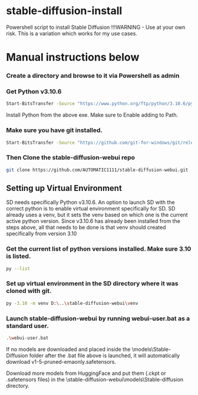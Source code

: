 # stable-diffusion-install
Powershell script to install Stable Diffusion
!!!WARNING - Use at your own risk. This is a variation which works for my use cases.

# Manual instructions below
### Create a directory and browse to it via Powershell as admin

### Get Python v3.10.6
```bash
Start-BitsTransfer -Source "https://www.python.org/ftp/python/3.10.6/python-3.10.6-amd64.exe"
```
Install Python from the above exe. Make sure to Enable adding to Path.

### Make sure you have git installed. 
```bash
Start-BitsTransfer -Source "https://github.com/git-for-windows/git/releases/download/v2.42.0.windows.2/Git-2.42.0.2-64-bit.exe"
```
### Then Clone the stable-diffusion-webui repo
```bash
git clone https://github.com/AUTOMATIC1111/stable-diffusion-webui.git
```

## Setting up Virtual Environment
SD needs specifically Python v3.10.6. An option to launch SD with the correct python is to enable virtual environment specifically for SD.
SD already uses a venv, but it sets the venv based on which one is the current active python version.
Since v3.10.6 has already been installed from the steps above, all that needs to be done is that venv should created specifically from version 3.10

### Get the current list of python versions installed. Make sure 3.10 is listed.
```bash
py --list
```
### Set up virtual environment in the SD directory where it was cloned with git.
```bash
py -3.10 -m venv D:\..\stable-diffusion-webui\venv
```
### Launch stable-diffusion-webui by running webui-user.bat as a standard user.
```bash
.\webui-user.bat
```
If no models are downloaded and placed inside the \models\Stable-Diffusion folder after the .bat file above is launched, it will automatically download v1-5-pruned-emaonly.safetensors.

Download more models from HuggingFace and put them (.ckpt or .safetensors files) in the \stable-diffusion-webui\models\Stable-diffusion directory.

